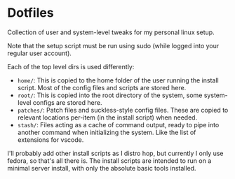 # Dotfiles

Collection of user and system-level tweaks for my personal linux setup.

Note that the setup script must be run using sudo (while logged into your regular user account).

Each of the top level dirs is used differently:
- `home/`: This is copied to the home folder of the user running the install script. Most of the config files and scripts are stored here.
- `root/`: This is copied into the root directory of the system, some system-level configs are stored here.
- `patches/`: Patch files and suckless-style config files. These are copied to relevant locations per-item (in the install script) when needed.
- `stash/`: Files acting as a cache of command output, ready to pipe into another command when initializing the system. Like the list of extensions for vscode.

I'll probably add other install scripts as I distro hop, but currently I only use fedora, so that's all there is. The install scripts are intended to run on a minimal server install, with only the absolute basic tools installed.
